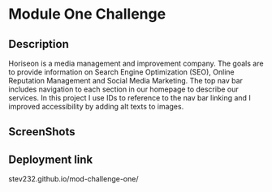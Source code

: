 # Module One Challenge

## Description

Horiseon is a media management and improvement company. The goals are to provide information on Search Engine Optimization (SEO), Online Reputation Management and Social Media Marketing. The top nav bar includes navigation to each section in our homepage to describe our services. In this project I use IDs to reference to the nav bar linking and I improved accessibility by adding alt texts to images.

## ScreenShots


## Deployment link
stev232.github.io/mod-challenge-one/